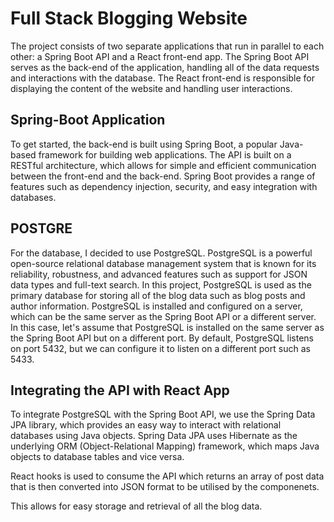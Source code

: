 # Full Stack Blogging Website

The project consists of two separate applications that run in parallel to each other: a Spring Boot API and a React front-end app. The Spring Boot API serves as the back-end of the application, handling all of the data requests and interactions with the database. The React front-end is responsible for displaying the content of the website and handling user interactions.

## Spring-Boot Application
To get started, the back-end is built using Spring Boot, a popular Java-based framework for building web applications. The API is built on a RESTful architecture, which allows for simple and efficient communication between the front-end and the back-end. Spring Boot provides a range of features such as dependency injection, security, and easy integration with databases.

## POSTGRE
For the database, I decided to use PostgreSQL. PostgreSQL is a powerful open-source relational database management system that is known for its reliability, robustness, and advanced features such as support for JSON data types and full-text search. In this project, PostgreSQL is used as the primary database for storing all of the blog data such as blog posts and author information. PostgreSQL is installed and configured on a server, which can be the same server as the Spring Boot API or a different server. In this case, let's assume that PostgreSQL is installed on the same server as the Spring Boot API but on a different port. By default, PostgreSQL listens on port 5432, but we can configure it to listen on a different port such as 5433.

## Integrating the API with React App
To integrate PostgreSQL with the Spring Boot API, we use the Spring Data JPA library, which provides an easy way to interact with relational databases using Java objects. Spring Data JPA uses Hibernate as the underlying ORM (Object-Relational Mapping) framework, which maps Java objects to database tables and vice versa.

React hooks is used to consume the API which returns an array of post data that is then converted into JSON format to be utilised by the componenets.


This allows for easy storage and retrieval of all the blog data.
